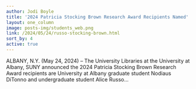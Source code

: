 ```yaml
---
author: Jodi Boyle
title: '2024 Patricia Stocking Brown Research Award Recipients Named'
layout: one_column
image: posts-img/students_web.png
link: /2024/05/24/russo-stocking-brown.html
sort_by: 4
active: true
---
```


ALBANY, N.Y. (May 24, 2024) – The University Libraries at the University at Albany, SUNY announced the 2024 Patricia Stocking Brown Research Award recipients are University at Albany graduate student Nodiaus DiTonno and undergraduate student Alice Russo...
